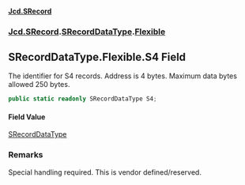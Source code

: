 #### [Jcd.SRecord](index.md 'index')
### [Jcd.SRecord](Jcd.SRecord.md 'Jcd.SRecord').[SRecordDataType](Jcd.SRecord.SRecordDataType.md 'Jcd.SRecord.SRecordDataType').[Flexible](Jcd.SRecord.SRecordDataType.Flexible.md 'Jcd.SRecord.SRecordDataType.Flexible')

## SRecordDataType.Flexible.S4 Field

The identifier for S4 records. Address is 4 bytes. Maximum data bytes allowed 250 bytes.

```csharp
public static readonly SRecordDataType S4;
```

#### Field Value
[SRecordDataType](Jcd.SRecord.SRecordDataType.md 'Jcd.SRecord.SRecordDataType')

### Remarks
Special handling required. This is vendor defined/reserved.